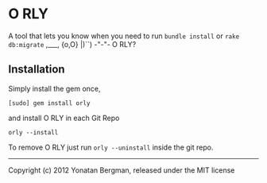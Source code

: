 # O RLY
A tool that lets you know when you need to run `bundle install` or `rake db:migrate`
        ,___,
        {o,O}
        |)``)
        -"-"-
        O RLY?

## Installation

Simply install the gem once,

    [sudo] gem install orly

and install O RLY in each Git Repo

    orly --install

To remove O RLY just run `orly --uninstall` inside the git repo.

---
Copyright (c) 2012 Yonatan Bergman, released under the MIT license